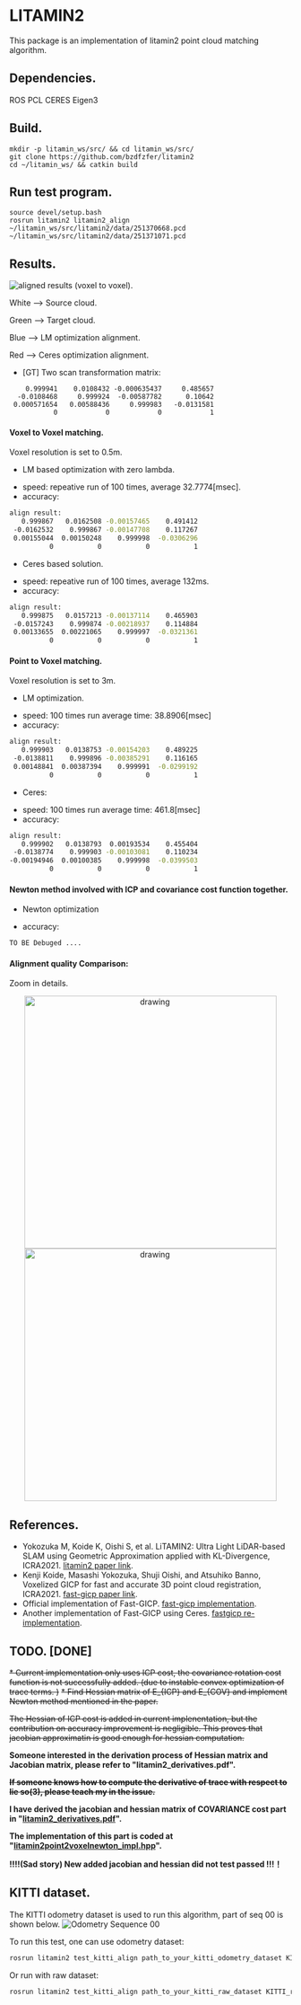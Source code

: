 # LITAMIN2
This package is an implementation of litamin2 point cloud matching algorithm.


## Dependencies.
ROS
PCL 
CERES
Eigen3

## Build.
``` 
mkdir -p litamin_ws/src/ && cd litamin_ws/src/
git clone https://github.com/bzdfzfer/litamin2
cd ~/litamin_ws/ && catkin build

```

## Run test program.

```
source devel/setup.bash
rosrun litamin2 litamin2_align ~/litamin_ws/src/litamin2/data/251370668.pcd ~/litamin_ws/src/litamin2/data/251371071.pcd
```

## Results.

![aligned results (voxel to voxel)](data/litamin2_results.png).

White --> Source cloud.

Green --> Target cloud.

Blue  --> LM optimization alignment.

Red --> Ceres optimization alignment.


- [GT] Two scan transformation matrix:
```
    0.999941    0.0108432 -0.000635437     0.485657
  -0.0108468     0.999924  -0.00587782      0.10642
 0.000571654   0.00588436     0.999983   -0.0131581
           0            0            0            1
```

#### Voxel to Voxel matching.

Voxel resolution is set to 0.5m.



- LM based optimization with zero lambda.
* speed: repeative run of 100 times, average 32.7774[msec].
* accuracy: 
``` bash
align result: 
   0.999867   0.0162508 -0.00157465    0.491412
 -0.0162532    0.999867 -0.00147708    0.117267
 0.00155044  0.00150248    0.999998  -0.0306296
          0           0           0           1
```
- Ceres based solution.
* speed: repeative run of 100 times, average 132ms.
* accuracy: 
``` bash
align result: 
   0.999875   0.0157213 -0.00137114    0.465903
 -0.0157243    0.999874 -0.00218937    0.114884
 0.00133655  0.00221065    0.999997  -0.0321361
          0           0           0           1
```

#### Point to Voxel matching.

Voxel resolution is set to 3m.



- LM optimization.
* speed: 100 times run average time: 38.8906[msec]
* accuracy:
``` bash
align result: 
   0.999903   0.0138753 -0.00154203    0.489225
 -0.0138811    0.999896 -0.00385291    0.116165
 0.00148841  0.00387394    0.999991  -0.0299192
          0           0           0           1
```

- Ceres:
* speed: 100 times run average time: 461.8[msec]
* accuracy: 
``` bash
align result: 
   0.999902   0.0138793  0.00193534    0.455404
 -0.0138774    0.999903 -0.00103081    0.110234
-0.00194946  0.00100385    0.999998  -0.0399503
          0           0           0           1
```


#### Newton method involved with ICP and covariance cost function together.
- Newton optimization
* accuracy:
```bash
TO BE Debuged ....
```

#### Alignment quality Comparison: 
Zoom in details. 
<center class="half"> 
	<img src="data/litamin2_voxel2voxel.png" alt="drawing" width="450"/>
	<img src="data/litamin2_point2voxel.png" alt="drawing" width="450"/>
</center>

## References.
* Yokozuka M, Koide K, Oishi S, et al. LiTAMIN2: Ultra Light LiDAR-based SLAM using Geometric Approximation applied with KL-Divergence, ICRA2021. [litamin2 paper link](https://arxiv.org/abs/2103.00784).
* Kenji Koide, Masashi Yokozuka, Shuji Oishi, and Atsuhiko Banno, Voxelized GICP for fast and accurate 3D point cloud registration, ICRA2021. [fast-gicp paper link](https://staff.aist.go.jp/shuji.oishi/assets/papers/preprint/VoxelGICP_ICRA2021.pdf).
* Official implementation of Fast-GICP. [fast-gicp implementation](https://github.com/SMRT-AIST/fast_gicp).
* Another implementation of Fast-GICP using Ceres. [fastgicp re-implementation](https://github.com/FishInWave/fast-gicp).

## TODO. [DONE]
~~* Current implementation only uses ICP cost, the covariance rotation cost function is not successfully added. (due to instable convex optimization of trace terms. )~~
~~* Find Hessian matrix of E_{ICP} and E_{COV} and implement Newton method mentioned in the paper.~~

~~The Hessian of ICP cost is added in current implenentation, but the contribution on accuracy improvement is negligible. This proves that jacobian approximatin is good enough for hessian computation.~~

**Someone interested in the derivation process of Hessian matrix and Jacobian matrix, please refer to "litamin2_derivatives.pdf".**

~~**If someone knows how to compute the derivative of trace with respect to lie so(3), please teach my in the issue.**~~

**I have derived the jacobian and hessian matrix of COVARIANCE cost part in "[litamin2_derivatives.pdf](litamin2_derivatives.pdf)".**

**The implementation of this part is coded at "[litamin2point2voxelnewton_impl.hpp](include/litamin2/impl/litamin2point2voxelnewton_impl.hpp)".**

**!!!!(Sad story) New added jacobian and hessian did not test passed !!!！**

## KITTI dataset.
The KITTI odometry dataset is used to run this algorithm, part of seq 00 is shown below.
![Odometry Sequence 00](data/kitti00.png)

To run this test, one can use odometry dataset:
```bash
rosrun litamin2 test_kitti_align path_to_your_kitti_odometry_dataset KITTI output_path
```
Or run with raw dataset:
```bash
rosrun litamin2 test_kitti_align path_to_your_kitti_raw_dataset KITTI_raw output_path

```
